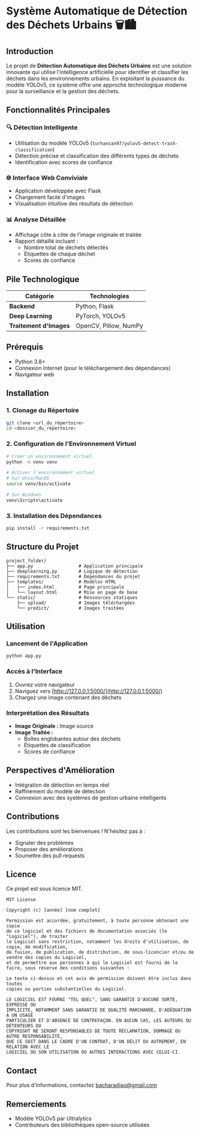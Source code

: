 # Système Automatique de Détection des Déchets Urbains 🗑️🏙️

## Introduction

Le projet de **Détection Automatique des Déchets Urbains** est une solution innovante qui utilise l'intelligence artificielle pour identifier et classifier les déchets dans les environnements urbains. En exploitant la puissance du modèle YOLOv5, ce système offre une approche technologique moderne pour la surveillance et la gestion des déchets.

## Fonctionnalités Principales

### 🔍 Détection Intelligente
- Utilisation du modèle YOLOv5 (`turhancan97/yolov5-detect-trash-classification`)
- Détection précise et classification des différents types de déchets
- Identification avec scores de confiance

### 🌐 Interface Web Conviviale
- Application développée avec Flask
- Chargement facile d'images
- Visualisation intuitive des résultats de détection

### 📊 Analyse Détaillée
- Affichage côte à côte de l'image originale et traitée
- Rapport détaillé incluant :
  - Nombre total de déchets détectés
  - Étiquettes de chaque déchet
  - Scores de confiance

## Pile Technologique

| Catégorie | Technologies |
|-----------|--------------|
| **Backend** | Python, Flask |
| **Deep Learning** | PyTorch, YOLOv5 |
| **Traitement d'Images** | OpenCV, Pillow, NumPy |

## Prérequis

- Python 3.8+
- Connexion Internet (pour le téléchargement des dépendances)
- Navigateur web

## Installation

### 1. Clonage du Répertoire

```bash
git clone <url_du_répertoire>
cd <dossier_du_répertoire>
```

### 2. Configuration de l'Environnement Virtuel

```bash
# Créer un environnement virtuel
python -m venv venv

# Activer l'environnement virtuel
# Sur Unix/MacOS
source venv/bin/activate

# Sur Windows
venv\Scripts\activate
```

### 3. Installation des Dépendances

```bash
pip install -r requirements.txt
```

## Structure du Projet

```
project_folder/
├── app.py                 # Application principale
├── deeplearning.py        # Logique de détection
├── requirements.txt       # Dépendances du projet
├── templates/             # Modèles HTML
│   ├── index.html         # Page principale
│   └── layout.html        # Mise en page de base
└── static/                # Ressources statiques
    ├── upload/            # Images téléchargées
    └── predict/           # Images traitées
```

## Utilisation

### Lancement de l'Application

```bash
python app.py
```

### Accès à l'Interface

1. Ouvrez votre navigateur
2. Naviguez vers [http://127.0.0.1:5000/](http://127.0.0.1:5000/)
3. Chargez une image contenant des déchets

### Interprétation des Résultats

- **Image Originale :** Image source
- **Image Traitée :** 
  - Boîtes englobantes autour des déchets
  - Étiquettes de classification
  - Scores de confiance

## Perspectives d'Amélioration

- Intégration de détection en temps réel
- Raffinement du modèle de détection
- Connexion avec des systèmes de gestion urbaine intelligents

## Contributions

Les contributions sont les bienvenues ! N'hésitez pas à :
- Signaler des problèmes
- Proposer des améliorations
- Soumettre des pull requests

## Licence

Ce projet est sous licence MIT.

```
MIT License

Copyright (c) [année] [nom complet]

Permission est accordée, gratuitement, à toute personne obtenant une copie
de ce logiciel et des fichiers de documentation associés (le "Logiciel"), de traiter
le Logiciel sans restriction, notamment les droits d'utilisation, de copie, de modification, 
de fusion, de publication, de distribution, de sous-licencier et/ou de vendre des copies du Logiciel, 
et de permettre aux personnes à qui le Logiciel est fourni de le faire, sous réserve des conditions suivantes :

Le texte ci-dessus et cet avis de permission doivent être inclus dans toutes
copies ou parties substantielles du Logiciel.

LE LOGICIEL EST FOURNI "TEL QUEL", SANS GARANTIE D'AUCUNE SORTE, EXPRESSE OU
IMPLICITE, NOTAMMENT SANS GARANTIE DE QUALITÉ MARCHANDE, D'ADÉQUATION À UN USAGE
PARTICULIER ET D'ABSENCE DE CONTREFAÇON. EN AUCUN CAS, LES AUTEURS OU DÉTENTEURS DU
COPYRIGHT NE SERONT RESPONSABLES DE TOUTE RÉCLAMATION, DOMMAGE OU AUTRE RESPONSABILITÉ,
QUE CE SOIT DANS LE CADRE D'UN CONTRAT, D'UN DÉLIT OU AUTREMENT, EN RELATION AVEC LE
LOGICIEL OU SON UTILISATION OU AUTRES INTERACTIONS AVEC CELUI-CI.
```

## Contact

Pour plus d'informations, contactez bacharadjao@gmail.com

## Remerciements

- Modèle YOLOv5 par Ultralytics
- Contributeurs des bibliothèques open-source utilisées
